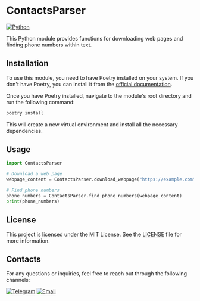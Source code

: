 # ContactsParser

[![Python](https://img.shields.io/badge/Python-3.8-blue?logo=python)](https://www.python.org/)

This Python module provides functions for downloading web pages and finding phone numbers within text.

## Installation

To use this module, you need to have Poetry installed on your system. If you don't have Poetry, you can install it from the [official documentation](https://python-poetry.org/docs/).

Once you have Poetry installed, navigate to the module's root directory and run the following command:

```bash
poetry install
```

This will create a new virtual environment and install all the necessary dependencies.

## Usage

```python
import ContactsParser

# Download a web page
webpage_content = ContactsParser.download_webpage("https://example.com")

# Find phone numbers
phone_numbers = ContactsParser.find_phone_numbers(webpage_content)
print(phone_numbers)
```

## License

This project is licensed under the MIT License. See the [LICENSE](LICENSE) file for more information.

## Contacts

For any questions or inquiries, feel free to reach out through the following channels:

[![Telegram](https://img.shields.io/badge/Telegram-%40skirtsfield-blue?logo=telegram)](https://t.me/skirtsfield)
[![Email](https://img.shields.io/badge/Email-wrkngskirt@gmail.com-blue?logo=gmail)](mailto:wrkngskirt@gmail.com)
